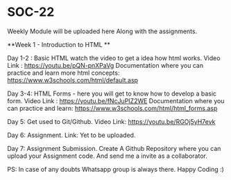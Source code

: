 # SOC-22 

Weekly Module will be uploaded here Along with the assignments.

**Week 1 - Introduction to HTML **

Day 1-2 : Basic HTML watch the video to get a idea how html works.
Video Link : https://youtu.be/pQN-pnXPaVg
Documentation where you can practice and learn more html concepts: https://www.w3schools.com/html/default.asp

Day 3-4: HTML Forms - here you will get to know how to develop a basic form.
Video Link : https://youtu.be/fNcJuPIZ2WE
Documentation where you can practice and learn: https://www.w3schools.com/html/html_forms.asp

Day 5: Get used to Git/Github.
Video Link: https://youtu.be/RGOj5yH7evk

Day 6: Assignment.
Link: Yet to be uploaded.

Day 7: Assignment Submission.
Create A Github Repository where you can upload your Assignment code. And send me a invite as a collaborator.

PS: In case of any doubts Whatsapp group is always there. Happy Coding :) 
